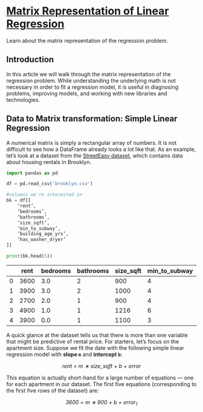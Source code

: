 # [Matrix Representation of Linear Regression](https://www.codecademy.com/courses/linear-regression-mssp/articles/matrix-representation-of-linear-regression)

Learn about the matrix representation of the regression problem.

## Introduction

In this article we will walk through the matrix representation of the regression problem. 
While understanding the underlying math is not necessary in order to fit a regression model, 
it is useful in diagnosing problems, improving models, and working with new libraries and technologies.

## Data to Matrix transformation: Simple Linear Regression

A numerical matrix is simply a rectangular array of numbers. 
It is not difficult to see how a DataFrame already looks a lot like that. 
As an example, let’s look at a dataset from the [StreetEasy dataset](https://github.com/Codecademy/datasets/tree/master/streeteasy), 
which contains data about housing rentals in Brooklyn.
```py
import pandas as pd

df = pd.read_csv('brooklyn.csv')

#columns we're interested in
bk = df[[
    ‘rent’, 
    ‘bedrooms’,  
    ‘bathrooms’, 
    ‘size_sqft’, 
    ‘min_to_subway’, 
    ’building_age_yrs’, 
    ‘has_washer_dryer’
]]

print(bk.head(5))
```
|  |	rent |	bedrooms |	bathrooms |	size_sqft |	min_to_subway |	building_age_yrs |	has_washer_dryer |
| --- | --- | --- | --- | --- | --- | --- | --- |
| 0 |	3600 |	3.0 |	2 |	900  |	4 |	15 |	0 |
| 1 |	3900 |	3.0 |	2 |	1000 |	4 |	8  |	0 |
| 2 |	2700 |	2.0 |	1 |	900  |	4 |	96 |	0 |
| 3 |	4900 |	1.0 |	1 |	1216 |	6 |	88 |	0 |
| 4 |	3900 |	0.0 |	1 |	1100 |	3 |	85 |	0 |

A quick glance at the dataset tells us that there is more than one variable that might be predictive of rental price. 
For starters, let’s focus on the apartment size. 
Suppose we fit the date with the following simple linear regression model with **slope `m`** and **intercept `b`**:
<p align="center">
    <em>rent = m ∗ size_sqft + b + error</em>
</p>
This equation is actually short-hand for a large number of equations — one for each apartment in our dataset. 
The first five equations (corresponding to the first five rows of the dataset) are:
<p align="center">
    <em>3600 = m ∗ 900 + b + error<sub>1</sub></em>
</p>


































